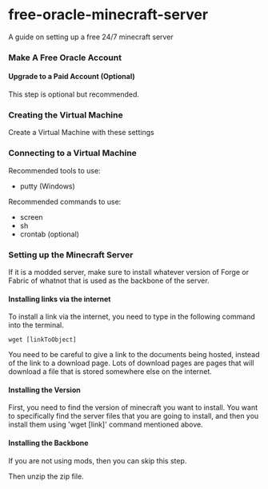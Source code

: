 # free-oracle-minecraft-server
A guide on setting up a free 24/7 minecraft server



### Make A Free Oracle Account


#### Upgrade to a Paid Account (Optional)
This step is optional but recommended. 

### Creating the Virtual Machine
Create a Virtual Machine with these settings

### Connecting to a Virtual Machine
Recommended tools to use: 
- putty (Windows)

Recommended commands to use:
- screen
- sh
- crontab (optional)

### Setting up the Minecraft Server
If it is a modded server, make sure to install whatever version of Forge or Fabric of whatnot that is used as the backbone of the server. 

#### Installing links via the internet
To install a link via the internet, you need to type in the following command into the terminal. 

```unix
wget [linkToObject]
```

You need to be careful to give a link to the documents being hosted, instead of the link to a download page. Lots of download pages are pages that will download a file that is stored somewhere else on the internet. 

#### Installing the Version
First, you need to find the version of minecraft you want to install. You want to specifically find the server files that you are going to install, and then you install them using 'wget [link]' command mentioned above. 

#### Installing the Backbone
If you are not using mods, then you can skip this step. 



Then unzip the zip file. 
